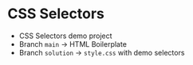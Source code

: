 # CSS Selectors

- CSS Selectors demo project
- Branch `main` -> HTML Boilerplate
- Branch `solution` -> `style.css` with demo selectors
